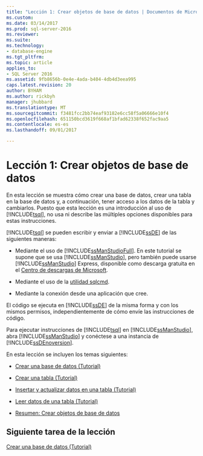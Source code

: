 ```yaml
---
title: "Lección 1: Crear objetos de base de datos | Documentos de Microsoft"
ms.custom: 
ms.date: 03/14/2017
ms.prod: sql-server-2016
ms.reviewer: 
ms.suite: 
ms.technology:
- database-engine
ms.tgt_pltfrm: 
ms.topic: article
applies_to:
- SQL Server 2016
ms.assetid: 9fb8656b-0e4e-4ada-b404-4db4d3eea995
caps.latest.revision: 20
author: BYHAM
ms.author: rickbyh
manager: jhubbard
ms.translationtype: MT
ms.sourcegitcommit: f3481fcc2bb74eaf93182e6cc58f5a06666e10f4
ms.openlocfilehash: 651150bcd3619f668af1bfad62338f652fac9aa5
ms.contentlocale: es-es
ms.lasthandoff: 09/01/2017

---
```

# <a name="lesson-1-creating-database-objects"></a>Lección 1: Crear objetos de base de datos
En esta lección se muestra cómo crear una base de datos, crear una tabla en la base de datos y, a continuación, tener acceso a los datos de la tabla y cambiarlos. Puesto que esta lección es una introducción al uso de [!INCLUDE[tsql](../includes/tsql-md.md)], no usa ni describe las múltiples opciones disponibles para estas instrucciones.  
  
[!INCLUDE[tsql](../includes/tsql-md.md)] se pueden escribir y enviar a [!INCLUDE[ssDE](../includes/ssde-md.md)] de las siguientes maneras:  
  
-   Mediante el uso de [!INCLUDE[ssManStudioFull](../includes/ssmanstudiofull-md.md)]. En este tutorial se supone que se usa [!INCLUDE[ssManStudio](../includes/ssmanstudio-md.md)], pero también puede usarse [!INCLUDE[ssManStudio](../includes/ssmanstudio-md.md)] Express, disponible como descarga gratuita en el [Centro de descargas de Microsoft](http://go.microsoft.com/fwlink/?linkid=67359).  
  
-   Mediante el uso de la [utilidad sqlcmd](../tools/sqlcmd-utility.md).  
  
-   Mediante la conexión desde una aplicación que cree.  
  
El código se ejecuta en [!INCLUDE[ssDE](../includes/ssde-md.md)] de la misma forma y con los mismos permisos, independientemente de cómo envíe las instrucciones de código.  
  
Para ejecutar instrucciones de [!INCLUDE[tsql](../includes/tsql-md.md)] en [!INCLUDE[ssManStudio](../includes/ssmanstudio-md.md)], abra [!INCLUDE[ssManStudio](../includes/ssmanstudio-md.md)] y conéctese a una instancia de [!INCLUDE[ssDEnoversion](../includes/ssdenoversion-md.md)].  
  
En esta lección se incluyen los temas siguientes:  
  
-   [Crear una base de datos &#40;Tutorial&#41;](../t-sql/lesson-1-1-creating-a-database.md)  
  
-   [Crear una tabla &#40;Tutorial&#41;](../t-sql/lesson-1-2-creating-a-table.md)  
  
-   [Insertar y actualizar datos en una tabla &#40;Tutorial&#41;](../t-sql/lesson-1-3-inserting-and-updating-data-in-a-table.md)  
  
-   [Leer datos de una tabla &#40;Tutorial&#41;](../t-sql/lesson-1-4-reading-the-data-in-a-table.md)  
  
-   [Resumen: Crear objetos de base de datos](../t-sql/lesson-1-5-summary-creating-database-objects.md)  
  
## <a name="next-task-in-lesson"></a>Siguiente tarea de la lección  
[Crear una base de datos &#40;Tutorial&#41;](../t-sql/lesson-1-1-creating-a-database.md)  
  
  
  

